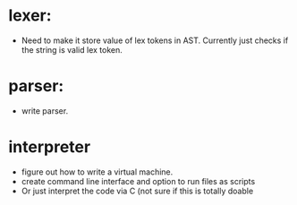 
# lexer:
- Need to make it store value of lex tokens in AST. Currently just checks if the string is valid lex token.

# parser:
- write parser.

# interpreter
- figure out how to write a virtual machine.
- create command line interface and option to run files as scripts
- Or just interpret the code via C (not sure if this is totally doable
